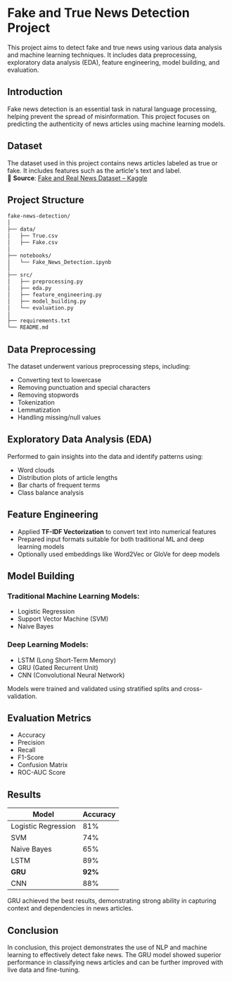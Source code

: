 # Fake and True News Detection Project

This project aims to detect fake and true news using various data analysis and machine learning techniques. It includes data preprocessing, exploratory data analysis (EDA), feature engineering, model building, and evaluation.

## Introduction

Fake news detection is an essential task in natural language processing, helping prevent the spread of misinformation. This project focuses on predicting the authenticity of news articles using machine learning models.

## Dataset

The dataset used in this project contains news articles labeled as true or fake. It includes features such as the article's text and label.  
📌 **Source**: [Fake and Real News Dataset – Kaggle](https://www.kaggle.com/clmentbisaillon/fake-and-real-news-dataset)



## Project Structure

```bash
fake-news-detection/
│
├── data/
│   ├── True.csv
│   ├── Fake.csv
│
├── notebooks/
│   └── Fake_News_Detection.ipynb
│
├── src/
│   ├── preprocessing.py
│   ├── eda.py
│   ├── feature_engineering.py
│   ├── model_building.py
│   └── evaluation.py
│
├── requirements.txt
└── README.md
```

## Data Preprocessing

The dataset underwent various preprocessing steps, including:

* Converting text to lowercase
* Removing punctuation and special characters
* Removing stopwords
* Tokenization
* Lemmatization
* Handling missing/null values

## Exploratory Data Analysis (EDA)

Performed to gain insights into the data and identify patterns using:

* Word clouds
* Distribution plots of article lengths
* Bar charts of frequent terms
* Class balance analysis

## Feature Engineering

* Applied **TF-IDF Vectorization** to convert text into numerical features
* Prepared input formats suitable for both traditional ML and deep learning models
* Optionally used embeddings like Word2Vec or GloVe for deep models

## Model Building

### Traditional Machine Learning Models:

* Logistic Regression
* Support Vector Machine (SVM)
* Naive Bayes

### Deep Learning Models:

* LSTM (Long Short-Term Memory)
* GRU (Gated Recurrent Unit)
* CNN (Convolutional Neural Network)

Models were trained and validated using stratified splits and cross-validation.

## Evaluation Metrics

* Accuracy
* Precision
* Recall
* F1-Score
* Confusion Matrix
* ROC-AUC Score

## Results

| Model               | Accuracy  |
| ------------------- | --------- |
| Logistic Regression | 81%       |
| SVM                 | 74%       |
| Naive Bayes         | 65%       |
| LSTM                | 89%       |
| **GRU**             | **92%**       |
| CNN                 | 88%       |

 GRU achieved the best results, demonstrating strong ability in capturing context and dependencies in news articles.

## Conclusion

In conclusion, this project demonstrates the use of NLP and machine learning to effectively detect fake news. The GRU model showed superior performance in classifying news articles and can be further improved with live data and fine-tuning.


